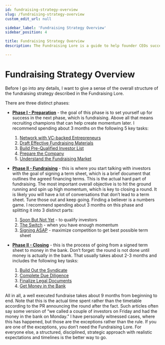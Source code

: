 ```yaml
---
id: fundraising-strategy-overview
slug: /fundraising-strategy-overview
custom_edit_url: null

sidebar_label: 'Fundraising Strategy Overview'
sidebar_position: 4

title: Fundraising Strategy Overview
description: The Fundraising Lore is a guide to help founder CEOs successfully raise early-stage VC financing from Silicon Valley investors.

---
```


# Fundraising Strategy Overview

Before I go into any details, I want to give a sense of the overall structure of the fundraising strategy described in the Fundraising Lore.

There are three distinct phases:

* **[Phase I - Preparation](/phase-i-preparation)** - the goal of this phase is to set yourself up for success in the next phase, which is fundraising. Above all that means recruiting champions that can help create momentum later. I recommend spending about 3 months on the following 5 key tasks:
    1. [Network with VC-backed Entrepreneurs](/phase-i-preparation/network-with-vc-backed-entrepreneurs)
    2. [Draft Effective Fundraising Materials](/phase-i-preparation/draft-effective-fundraising-materials)
    3. [Build Pre-Qualified Investor List](/phase-i-preparation/build-pre-qualified-investor-list)
    4. [Prepare the Company](/phase-i-preparation/prepare-the-company)
    5. [Understand the Fundraising Market](/phase-i-preparation/understand-the-fundraising-market)

* **[Phase II - Fundraising](/phase-ii-fundraising)** - this is where you start talking with investors with the goal of signing a term sheet, which is a brief document that outlines the agreed financing terms. This is the actual hard part of fundraising. The most important overall objective is to hit the ground running and spin up high momentum, which is key to closing a round. It is likely you will have a lot of conversations that don’t lead to a term sheet. Tune those out and keep going. Finding a believer is a numbers game. I recommend spending about 3 months on this phase and splitting it into 3 distinct parts:
    1. [Soon But Not Yet](/phase-ii-fundraising/soon-but-not-yet) - to qualify investors
    2. [The Switch](/phase-ii-fundraising/the-switch) - when you have enough momentum
    3. [Signing ASAP](/phase-ii-fundraising/signing-asap) - maximize competition to get best possible term sheet

* **[Phase II - Closing](/phase-iii-closing)** - this is the process of going from a signed term sheet to money in the bank. Don’t forget: the round is not done until money is actually in the bank. That usually takes about 2-3 months and includes the following key tasks:
    1. [Build Out the Syndicate](/phase-iii-closing/build-out-the-syndicate)
    2. [Complete Due Diligence](/phase-iii-closing/complete-due-diligence)
    3. [Finalize Legal Documents](/phase-iii-closing/finalize-legal-documents)
    4. [Get Money in the Bank](/phase-iii-closing/get-money-in-the-bank)

All in all, a well executed fundraise takes about 9 months from beginning to end. Note that this is the actual time spent rather than the timetable according to the PR announcing the round after the fact. Such articles often say some version of “we called a couple of investors on Friday and had the money in the bank on Monday.” I have personally witnessed cases, where this has happened, but those are the exceptions rather than the rule. If you are one of the exceptions, you don’t need the Fundraising Lore. For everyone else, a structured, disciplined, strategic approach with realistic expectations and timelines is the better way to go.
